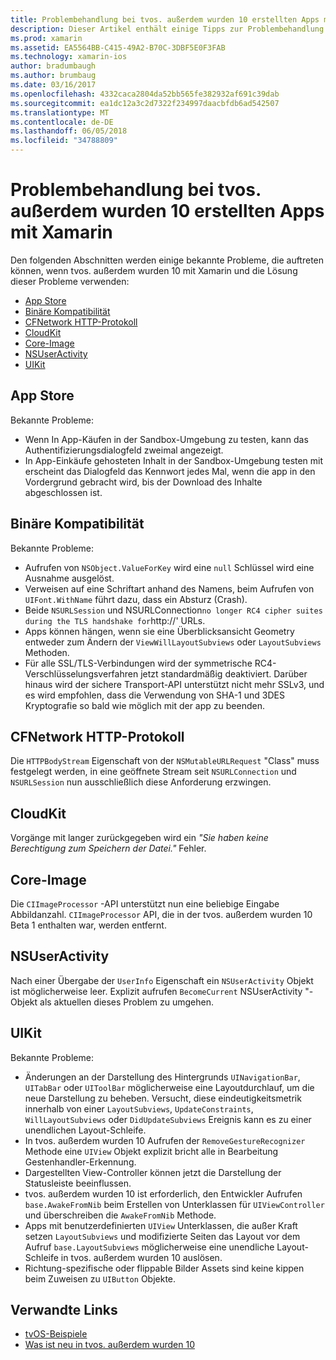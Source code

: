 ```yaml
---
title: Problembehandlung bei tvos. außerdem wurden 10 erstellten Apps mit Xamarin
description: Dieser Artikel enthält einige Tipps zur Problembehandlung für die Arbeit mit tvos. außerdem wurden 10 im Xamarin-apps. Probleme im Zusammenhang mit dem App Store, Binärkompatibilität, CFNetwork HttpProtocol, CloudKit, Core-Image, NSUserActivity und UIKit beschrieben.
ms.prod: xamarin
ms.assetid: EA5564BB-C415-49A2-B70C-3DBF5E0F3FAB
ms.technology: xamarin-ios
author: bradumbaugh
ms.author: brumbaug
ms.date: 03/16/2017
ms.openlocfilehash: 4332caca2804da52bb565fe382932af691c39dab
ms.sourcegitcommit: ea1dc12a3c2d7322f234997daacbfdb6ad542507
ms.translationtype: MT
ms.contentlocale: de-DE
ms.lasthandoff: 06/05/2018
ms.locfileid: "34788809"
---
```

# <a name="troubleshooting-tvos-10-apps-built-with-xamarin"></a>Problembehandlung bei tvos. außerdem wurden 10 erstellten Apps mit Xamarin

Den folgenden Abschnitten werden einige bekannte Probleme, die auftreten können, wenn tvos. außerdem wurden 10 mit Xamarin und die Lösung dieser Probleme verwenden:

- [App Store](#App-Store)
- [Binäre Kompatibilität](#Binary-Compatibility)
- [CFNetwork HTTP-Protokoll](#CFNetwork-HTTP-Protocol)
- [CloudKit](#CloudKit)
- [Core-Image](#CoreImage)
- [NSUserActivity](#NSUserActivity)
- [UIKit](#UIKit)

<a name="App-Store" />

## <a name="app-store"></a>App Store

Bekannte Probleme:

 - Wenn In App-Käufen in der Sandbox-Umgebung zu testen, kann das Authentifizierungsdialogfeld zweimal angezeigt.
 - In App-Einkäufe gehosteten Inhalt in der Sandbox-Umgebung testen mit erscheint das Dialogfeld das Kennwort jedes Mal, wenn die app in den Vordergrund gebracht wird, bis der Download des Inhalte abgeschlossen ist.

<a name="Binary-Compatibility" />

## <a name="binary-compatibility"></a>Binäre Kompatibilität

Bekannte Probleme:

 - Aufrufen von `NSObject.ValueForKey` wird eine `null` Schlüssel wird eine Ausnahme ausgelöst.
 - Verweisen auf eine Schriftart anhand des Namens, beim Aufrufen von `UIFont.WithName` führt dazu, dass ein Absturz (Crash).
 - Beide `NSURLSession` und NSURLConnection` no longer RC4 cipher suites during the TLS handshake for `http://' URLs.
 - Apps können hängen, wenn sie eine Überblicksansicht Geometry entweder zum Ändern der `ViewWillLayoutSubviews` oder `LayoutSubviews` Methoden.
 - Für alle SSL/TLS-Verbindungen wird der symmetrische RC4-Verschlüsselungsverfahren jetzt standardmäßig deaktiviert. Darüber hinaus wird der sichere Transport-API unterstützt nicht mehr SSLv3, und es wird empfohlen, dass die Verwendung von SHA-1 und 3DES Kryptografie so bald wie möglich mit der app zu beenden.

<a name="CFNetwork-HTTP-Protocol" />

## <a name="cfnetwork-http-protocol"></a>CFNetwork HTTP-Protokoll

Die `HTTPBodyStream` Eigenschaft von der `NSMutableURLRequest` "Class" muss festgelegt werden, in eine geöffnete Stream seit `NSURLConnection` und `NSURLSession` nun ausschließlich diese Anforderung erzwingen.

<a name="CloudKit" />

## <a name="cloudkit"></a>CloudKit

Vorgänge mit langer zurückgegeben wird ein _"Sie haben keine Berechtigung zum Speichern der Datei."_ Fehler.

<a name="CoreImage" />

## <a name="core-image"></a>Core-Image

Die `CIImageProcessor` -API unterstützt nun eine beliebige Eingabe Abbildanzahl. `CIImageProcessor` API, die in der tvos. außerdem wurden 10 Beta 1 enthalten war, werden entfernt.

<a name="NSUserActivity" />

## <a name="nsuseractivity"></a>NSUserActivity

Nach einer Übergabe der `UserInfo` Eigenschaft ein `NSUserActivity` Objekt ist möglicherweise leer. Explizit aufrufen `BecomeCurrent` NSUserActivity "-Objekt als aktuellen dieses Problem zu umgehen.

<a name="UIKit" />

## <a name="uikit"></a>UIKit

Bekannte Probleme:

 - Änderungen an der Darstellung des Hintergrunds `UINavigationBar`, `UITabBar` oder `UIToolBar` möglicherweise eine Layoutdurchlauf, um die neue Darstellung zu beheben. Versucht, diese eindeutigkeitsmetrik innerhalb von einer `LayoutSubviews`, `UpdateConstraints`, `WillLayoutSubviews` oder `DidUpdateSubviews` Ereignis kann es zu einer unendlichen Layout-Schleife.
 - In tvos. außerdem wurden 10 Aufrufen der `RemoveGestureRecognizer` Methode eine `UIView` Objekt explizit bricht alle in Bearbeitung Gestenhandler-Erkennung.
 - Dargestellten View-Controller können jetzt die Darstellung der Statusleiste beeinflussen.
 - tvos. außerdem wurden 10 ist erforderlich, den Entwickler Aufrufen `base.AwakeFromNib` beim Erstellen von Unterklassen für `UIViewController` und überschreiben die `AwakeFromNib` Methode.
 - Apps mit benutzerdefinierten `UIView` Unterklassen, die außer Kraft setzen `LayoutSubviews` und modifizierte Seiten das Layout vor dem Aufruf `base.LayoutSubviews` möglicherweise eine unendliche Layout-Schleife in tvos. außerdem wurden 10 auslösen.
 - Richtung-spezifische oder flippable Bilder Assets sind keine kippen beim Zuweisen zu `UIButton` Objekte.

## <a name="related-links"></a>Verwandte Links

- [tvOS-Beispiele](https://developer.xamarin.com/samples/tvos/all/)
- [Was ist neu in tvos. außerdem wurden 10](https://developer.apple.com/library/prerelease/content/releasenotes/General/WhatsNewinTVOS/Articles/tvOS10.html#//apple_ref/doc/uid/TP40017259-SW1)
